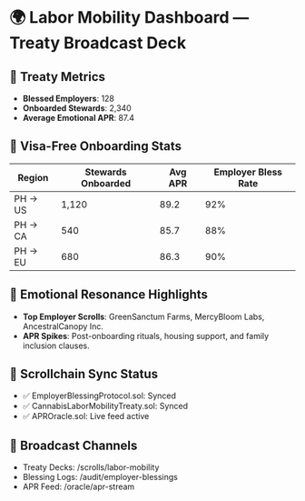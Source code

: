 # 🌍 Labor Mobility Dashboard — Treaty Broadcast Deck

## 📜 Treaty Metrics
- **Blessed Employers**: 128
- **Onboarded Stewards**: 2,340
- **Average Emotional APR**: 87.4

## 🛫 Visa-Free Onboarding Stats
| Region        | Stewards Onboarded | Avg APR | Employer Bless Rate |
|---------------|--------------------|---------|----------------------|
| PH → US       | 1,120              | 89.2    | 92%                  |
| PH → CA       | 540                | 85.7    | 88%                  |
| PH → EU       | 680                | 86.3    | 90%                  |

## 🔮 Emotional Resonance Highlights
- **Top Employer Scrolls**: GreenSanctum Farms, MercyBloom Labs, AncestralCanopy Inc.
- **APR Spikes**: Post-onboarding rituals, housing support, and family inclusion clauses.

## 🧿 Scrollchain Sync Status
- ✅ EmployerBlessingProtocol.sol: Synced
- ✅ CannabisLaborMobilityTreaty.sol: Synced
- ✅ APROracle.sol: Live feed active

## 📢 Broadcast Channels
- Treaty Decks: /scrolls/labor-mobility
- Blessing Logs: /audit/employer-blessings
- APR Feed: /oracle/apr-stream
